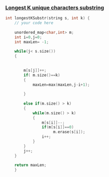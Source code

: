 <h3> <a href="https://practice.geeksforgeeks.org/problems/longest-k-unique-characters-substring0853/1">Longest K unique characters substring</h3>

```cpp
int longestKSubstr(string s, int k) {
    // your code here
    
    unordered_map<char,int> m;
    int i=0,j=0;
    int maxLen= -1;
    
    while(j< s.size())
    {
        
        
        m[s[j]]++;
        if( m.size()==k)
        {
            maxLen=max(maxLen,j-i+1);
            
        }
        
        else if(m.size() > k)
        {
            while(m.size() > k)
            {
                m[s[i]]--;
                if(m[s[i]]==0)
                     m.erase(s[i]);
                i++;
            }  
        }
        j++;
    }
    
    return maxLen;
    }
